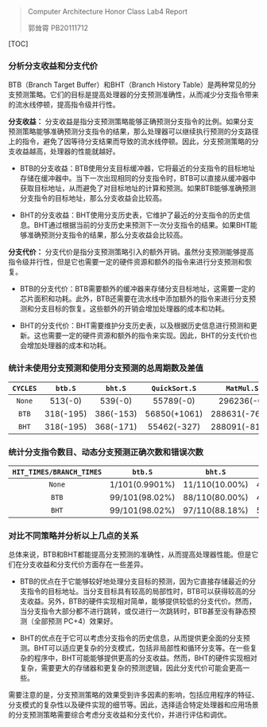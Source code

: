 > Computer Architecture Honor Class Lab4 Report
>
> 郭耸霄 PB20111712

[TOC]

### 分析分支收益和分支代价

BTB（Branch Target Buffer）和BHT（Branch History Table）是两种常见的分支预测策略。它们的目标是提高处理器的分支预测准确性，从而减少分支指令带来的流水线停顿，提高指令级并行性。

**分支收益：**
分支收益是指分支预测策略能够正确预测分支指令的比例。如果分支预测策略能够准确预测分支指令的结果，那么处理器可以继续执行预测的分支路径上的指令，避免了因等待分支结果而导致的流水线停顿。因此，分支预测策略的分支收益越高，处理器的性能就越好。

- BTB的分支收益：BTB使用分支目标缓冲器，它将最近的分支指令的目标地址存储在缓冲器中。当下一次出现相同的分支指令时，BTB可以直接从缓冲器中获取目标地址，从而避免了对目标地址的计算和预测。如果BTB能够准确预测分支指令的目标地址，那么分支收益会比较高。

- BHT的分支收益：BHT使用分支历史表，它维护了最近的分支指令的历史信息。BHT通过根据当前的分支历史来预测下一次分支指令的结果。如果BHT能够准确预测分支指令的结果，那么分支收益会比较高。

**分支代价：**
分支代价是指分支预测策略引入的额外开销。虽然分支预测能够提高指令级并行性，但是它也需要一定的硬件资源和额外的指令来进行分支预测和恢复。

- BTB的分支代价：BTB需要额外的缓冲器来存储分支目标地址，这需要一定的芯片面积和功耗。此外，BTB还需要在流水线中添加额外的指令来进行分支预测和分支目标的恢复。这些额外的开销会增加处理器的成本和功耗。

- BHT的分支代价：BHT需要维护分支历史表，以及根据历史信息进行预测和更新。这也需要一定的硬件资源和额外的指令来实现。因此，BHT的分支代价也会增加处理器的成本和功耗。

### 统计未使用分支预测和使用分支预测的总周期数及差值

| `CYCLES` |  `btb.S`  |  `bht.S`  | `QuickSort.S` |  `MatMul.S`   |
| :------: | :-------: | :-------: | :-----------: | :-----------: |
|  `None`  |  513(-0)  |  539(-0)  |   55789(-0)   |  296236(-0)   |
|  `BTB`   | 318(-195) | 386(-153) | 56850(+1061)  | 288631(-7605) |
|  `BHT`   | 318(-195) | 368(-171) |  55462(-327)  | 288091(-8145) |

### 统计分支指令数目、动态分支预测正确次数和错误次数

| `HIT_TIMES/BRANCH_TIMES` |    `btb.S`     |    `bht.S`     |   `QuickSort.S`   |    `MatMul.S`     |
| :----------------------: | :------------: | :------------: | :---------------: | :---------------: |
|          `None`          | 1/101(0.9901%) | 11/110(10.00%) | 4936/6596(74.83%) | 274/4624(5.926%)  |
|          `BTB`           | 99/101(98.02%) | 88/110(80.00%) | 4405/6596(66.78%) | 4076/4624(88.15%) |
|          `BHT`           | 99/101(98.02%) | 97/110(88.18%) | 5099/6569(77.62%) | 4346/4624(93.99%) |

### 对比不同策略并分析以上几点的关系

总体来说，BTB和BHT都能提高分支预测的准确性，从而提高处理器性能。但是它们在分支收益和分支代价方面存在一些差异。

- BTB的优点在于它能够较好地处理分支目标的预测，因为它直接存储最近的分支指令的目标地址。当分支目标具有较高的局部性时，BTB可以获得较高的分支收益。另外，BTB的硬件实现相对简单，能够提供较低的分支代价。然而，当分支指令大部分都不进行跳转，或仅进行一次跳转时，BTB甚至没有静态预测（全部预测 PC+4）效果好。

- BHT的优点在于它可以考虑分支指令的历史信息，从而提供更全面的分支预测。BHT可以适应更复杂的分支模式，包括非局部性和循环分支等。在一些复杂的程序中，BHT可能能够提供更高的分支收益。然而，BHT的硬件实现相对复杂，需要更大的存储器和更复杂的预测逻辑，因此分支代价可能会更高一些。

需要注意的是，分支预测策略的效果受到许多因素的影响，包括应用程序的特征、分支模式的复杂性以及硬件实现的细节等。因此，选择适合特定处理器和应用场景的分支预测策略需要综合考虑分支收益和分支代价，并进行评估和调优。



